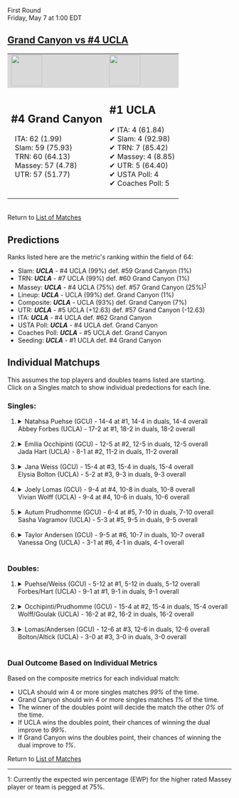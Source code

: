 First Round  
Friday, May 7 at 1:00 EDT
## [Grand Canyon vs #4 UCLA](https://www.ncaa.com/game/5833662) 

<table><tr style="background-color: #d9d9d9 !important"><td><img src="https://www.ncaa.com/sites/default/files/images/logos/schools/g/grand-canyon.70.png" width="70" height="70" /></td><td><img src="https://www.ncaa.com/sites/default/files/images/logos/schools/u/ucla.70.png" width="70" height="70" /></td></tr><tr>
<td>  

<h2>#4 Grand Canyon</h2>  
&nbsp; ITA: 62 (1.99)<br>  
&nbsp; Slam: 59 (75.93)<br>  
&nbsp; TRN: 60 (64.13)<br>  
&nbsp; Massey: 57 (4.78)<br>  
&nbsp; UTR: 57 (51.77)<br>  
<br>  

</td>
<td>  

<h2>#1 UCLA</h2>  
&#10004; ITA: 4 (61.84)<br>  
&#10004; Slam: 4 (92.98)<br>  
&#10004; TRN: 7 (85.42)<br>  
&#10004; Massey: 4 (8.85)<br>  
&#10004; UTR: 5 (64.40)<br>  
&#10004; USTA Poll: 4<br>  
&#10004; Coaches Poll: 5<br>  
<br>  

</td>
</tr></table>  


<br>Return to [List of Matches](../index.md)  

## Predictions  

Ranks listed here are the metric's ranking within the field of 64:  
- Slam: ***UCLA*** - #4 UCLA (99%) def. #59 Grand Canyon (1%)  
- TRN: ***UCLA*** - #7 UCLA (99%) def. #60 Grand Canyon (1%)  
- Massey: ***UCLA*** - #4 UCLA (75%) def. #57 Grand Canyon (25%)<sup>[1](#footnote1)</sup>  
- Lineup: ***UCLA*** - UCLA (99%) def. Grand Canyon (1%)  
- Composite: ***UCLA*** - UCLA (93%) def. Grand Canyon (7%)  
- UTR: ***UCLA*** - #5 UCLA (+12.63) def. #57 Grand Canyon (-12.63)  
- ITA: ***UCLA*** - #4 UCLA def. #62 Grand Canyon  
- USTA Poll: ***UCLA*** - #4 UCLA def. Grand Canyon  
- Coaches Poll: ***UCLA*** - #5 UCLA def. Grand Canyon  
- Seeding: ***UCLA*** - #1 UCLA def. #4 Grand Canyon  

## Individual Matchups  
This assumes the top players and doubles teams listed are starting.  
Click on a Singles match to show individual predections for each line.  

### Singles:  

<ol>
<li><details>
<summary markdown="span">Natahsa Puehse (GCU) - 14-4 at #1, 14-4 in duals, 14-4 overall<br>Abbey Forbes (UCLA) - 17-2 at #1, 18-2 in duals, 18-2 overall</summary>
<h4>Predictions</h4><ul>
<li>Slam: <b><i>UCLA</i></b> - Forbes (99%) def. Puehse (1%)</li>  
<li>TRN: <b><i>UCLA</i></b> - Forbes (99%) def. Puehse (1%)</li>  
<li>Massey: <b><i>UCLA</i></b> - Forbes (75%) def. Puehse (25%)<sup><a href="#footnote1">1</a></sup></li>  
<li>UTR: <b><i>UCLA</i></b> - Forbes (98%) def. Puehse (2%)</li>  
<li>Composite: <b><i>UCLA</i></b> - Forbes (93%) def. Puehse (7%)</li>  
<li>ITA: <b><i>UCLA</i></b> - Forbes (46.46) def. Puehse (2.45)</li>  
</ul>
</details>&nbsp;</li>
<li><details>
<summary markdown="span">Emilia Occhipinti (GCU) - 12-5 at #2, 12-5 in duals, 12-5 overall<br>Jada Hart (UCLA) - 8-1 at #2, 11-2 in duals, 11-2 overall</summary>
<h4>Predictions</h4><ul>
<li>Slam: <b><i>UCLA</i></b> - Hart (99%) def. Occhipinti (1%)</li>  
<li>TRN: <b><i>UCLA</i></b> - Hart (99%) def. Occhipinti (1%)</li>  
<li>Massey: <b><i>UCLA</i></b> - Hart (75%) def. Occhipinti (25%)<sup><a href="#footnote1">1</a></sup></li>  
<li>UTR: <b><i>UCLA</i></b> - Hart (98%) def. Occhipinti (2%)</li>  
<li>Composite: <b><i>UCLA</i></b> - Hart (93%) def. Occhipinti (7%)</li>  
<li>ITA: <b><i>UCLA</i></b> - Hart (12.21) def. Occhipinti (2.15)</li>  
</ul>
</details>&nbsp;</li>
<li><details>
<summary markdown="span">Jana Weiss (GCU) - 15-4 at #3, 15-4 in duals, 15-4 overall<br>Elysia Bolton (UCLA) - 5-2 at #3, 9-3 in duals, 9-3 overall</summary>
<h4>Predictions</h4><ul>
<li>Slam: <b><i>UCLA</i></b> - Bolton (99%) def. Weiss (1%)</li>  
<li>TRN: <b><i>UCLA</i></b> - Bolton (99%) def. Weiss (1%)</li>  
<li>Massey: <b><i>UCLA</i></b> - Bolton (75%) def. Weiss (25%)<sup><a href="#footnote1">1</a></sup></li>  
<li>UTR: <b><i>UCLA</i></b> - Bolton (98%) def. Weiss (2%)</li>  
<li>Composite: <b><i>UCLA</i></b> - Bolton (93%) def. Weiss (7%)</li>  
<li>ITA: <b><i>UCLA</i></b> - Bolton (4.20) def. Weiss (2.42)</li>  
</ul>
</details>&nbsp;</li>
<li><details>
<summary markdown="span">Joely Lomas (GCU) - 9-4 at #4, 10-8 in duals, 10-8 overall<br>Vivian Wolff (UCLA) - 9-4 at #4, 10-6 in duals, 10-6 overall</summary>
<h4>Predictions</h4><ul>
<li>Slam: <b><i>UCLA</i></b> - Wolff (99%) def. Lomas (1%)</li>  
<li>TRN: <b><i>UCLA</i></b> - Wolff (99%) def. Lomas (1%)</li>  
<li>Massey: <b><i>UCLA</i></b> - Wolff (75%) def. Lomas (25%)<sup><a href="#footnote1">1</a></sup></li>  
<li>UTR: <b><i>UCLA</i></b> - Wolff (98%) def. Lomas (2%)</li>  
<li>Composite: <b><i>UCLA</i></b> - Wolff (93%) def. Lomas (7%)</li>  
<li>ITA: <b><i>UCLA</i></b> - Wolff (2.06) def. Lomas (1.64)</li>  
</ul>
</details>&nbsp;</li>
<li><details>
<summary markdown="span">Autum Prudhomme (GCU) - 6-4 at #5, 7-10 in duals, 7-10 overall<br>Sasha Vagramov (UCLA) - 5-3 at #5, 9-5 in duals, 9-5 overall</summary>
<h4>Predictions</h4><ul>
<li>Slam: <b><i>UCLA</i></b> - Vagramov (99%) def. Prudhomme (1%)</li>  
<li>TRN: <b><i>UCLA</i></b> - Vagramov (99%) def. Prudhomme (1%)</li>  
<li>Massey: <b><i>UCLA</i></b> - Vagramov (75%) def. Prudhomme (25%)<sup><a href="#footnote1">1</a></sup></li>  
<li>UTR: <b><i>UCLA</i></b> - Vagramov (99%) def. Prudhomme (1%)</li>  
<li>Composite: <b><i>UCLA</i></b> - Vagramov (93%) def. Prudhomme (7%)</li>  
<li>ITA: <b><i>UCLA</i></b> - Vagramov (2.24) def. Prudhomme (0.00)</li>  
</ul>
</details>&nbsp;</li>
<li><details>
<summary markdown="span">Taylor Andersen (GCU) - 9-5 at #6, 10-7 in duals, 10-7 overall<br>Vanessa Ong (UCLA) - 3-1 at #6, 4-1 in duals, 4-1 overall</summary>
<h4>Predictions</h4><ul>
<li>Slam: <b><i>UCLA</i></b> - Ong (99%) def. Andersen (1%)</li>  
<li>TRN: <b><i>UCLA</i></b> - Ong (99%) def. Andersen (1%)</li>  
<li>Massey: <b><i>UCLA</i></b> - Ong (75%) def. Andersen (25%)<sup><a href="#footnote1">1</a></sup></li>  
<li>UTR: <b><i>UCLA</i></b> - Ong (99%) def. Andersen (1%)</li>  
<li>Composite: <b><i>UCLA</i></b> - Ong (93%) def. Andersen (7%)</li>  
<li>ITA: <b><i>GCU</i></b> - Andersen (1.96) def. Ong (1.95)</li>  
</ul>
</details>&nbsp;</li>
</ol>

### Doubles:  

<ol>
<li><details>
<summary markdown="span">Puehse/Weiss (GCU) - 5-12 at #1, 5-12 in duals, 5-12 overall<br>Forbes/Hart (UCLA) - 9-1 at #1, 9-1 in duals, 9-1 overall</summary>
<br>Sorry, we don't have any metrics for this match
</details>&nbsp;</li>
<li><details>
<summary markdown="span">Occhipinti/Prudhomme (GCU) - 15-4 at #2, 15-4 in duals, 15-4 overall<br>Wolff/Goulak (UCLA) - 16-2 at #2, 16-2 in duals, 16-2 overall</summary>
<br>Sorry, we don't have any metrics for this match
</details>&nbsp;</li>
<li><details>
<summary markdown="span">Lomas/Andersen (GCU) - 12-6 at #3, 12-6 in duals, 12-6 overall<br>Bolton/Altick (UCLA) - 3-0 at #3, 3-0 in duals, 3-0 overall</summary>
<br>Sorry, we don't have any metrics for this match
</details>&nbsp;</li>
</ol>

### Dual Outcome Based on Individual Metrics  
  
Based on the composite metrics for each individual match:  
- UCLA should win 4 or more singles matches _99%_ of the time.  
- Grand Canyon should win 4 or more singles matches _1%_ of the time.  
- The winner of the doubles point will decide the match the other _0%_ of the time.  
- If UCLA wins the doubles point, their chances of winning the dual improve to _99%_.  
- If Grand Canyon wins the doubles point, their chances of winning the dual improve to _1%_.  
  
Return to [List of Matches](../index.md)  
  
------
<a name="footnote1">1</a>: Currently the expected win percentage (EWP) for the higher rated Massey player or team is pegged at 75%.
